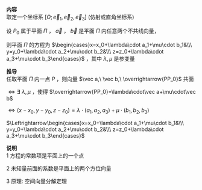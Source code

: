 **内容**  
取定一个坐标系 $[O;\vec e_1,\vec e_2,\vec e_3]$ (仿射或直角坐标系)  
  
设 $P_0$ 属于平面 $\Pi$ ， $\vec a$ ， $\vec b$ 是平面 $\Pi$ 内任意两个不共线向量，  
  
则平面 $\Pi$ 的方程为 $\begin{cases}x=x_0+\lambda\cdot a_1+\mu\cdot b_1&\\\ y=y_0+\lambda\cdot a_2+\mu\cdot b_2&\\\ z=z_0+\lambda\cdot a_3+\mu\cdot b_3\end{cases}$ ，其中 $\lambda,\mu$ 是参变量  
  
**推导**  
任取平面 $\Pi$ 内一点 $P$ ，则向量 $\vec a,\ \vec b,\ \overrightarrow{PP_0}$ 共面  
  
$\Leftrightarrow\exists\ \lambda,\mu$ ，使得 $\overrightarrow{PP_0}=\lambda\cdot\vec a+\mu\cdot\vec b$  
  
$\Leftrightarrow(x-x_0,y-y_0,z-z_0)=\lambda\cdot(a_1,a_2,a_3)+\mu\cdot(b_1,b_2,b_3)$  
  
$\Leftrightarrow\begin{cases}x=x_0+\lambda\cdot a_1+\mu\cdot b_1&\\\ y=y_0+\lambda\cdot a_2+\mu\cdot b_2&\\\ z=z_0+\lambda\cdot a_3+\mu\cdot b_3\end{cases}$  
  
**说明**  
1 方程的常数项是平面上的一个点  
  
2 未知量前面的系数是平面上的两个方位向量  
  
3 原理: 空间向量分解定理  

